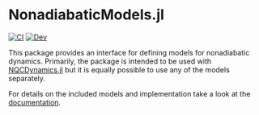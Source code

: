 # NonadiabaticModels.jl

[![CI](https://github.com/NQCD/NonadiabaticModels.jl/actions/workflows/CI.yml/badge.svg)](https://github.com/NQCD/NonadiabaticModels.jl/actions/workflows/CI.yml)
[![Dev](https://img.shields.io/badge/docs-dev-blue.svg)](https://nqcd.github.io/NQCDynamics.jl/dev/nonadiabaticmodels/overview/)

This package provides an interface for defining models for nonadiabatic dynamics.
Primarily, the package is intended to be used with [NQCDynamics.jl](https://github.com/NQCD/NQCDynamics.jl/)
but it is equally possible to use any of the models separately.

For details on the included models and implementation take a look at the [documentation](https://nqcd.github.io/NQCDynamics.jl/dev/models/overview/).
